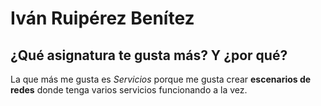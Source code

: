 # Iván Ruipérez Benítez

## ¿Qué asignatura te gusta más? Y ¿por qué?

La que más me gusta es *Servicios* porque me gusta crear **escenarios de redes** donde tenga varios servicios funcionando a la vez. 
